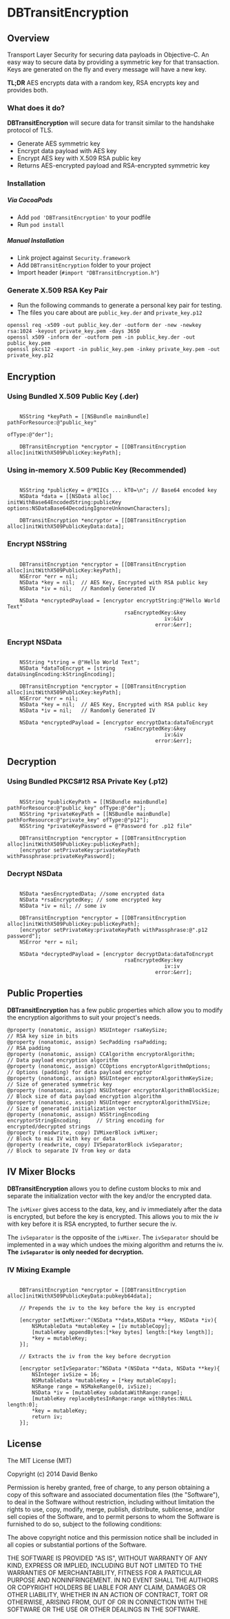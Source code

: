 DBTransitEncryption
=====================

Overview
---------

Transport Layer Security for securing data payloads in Objective-C. An easy way to secure data by providing a symmetric key for that transaction. Keys are generated on the fly and every message will have a new key. 

**TL;DR** AES encrypts data with a random key, RSA encrypts key and provides both.

### What does it do?
**DBTransitEncryption** will secure data for transit similar to the handshake protocol of TLS. 
- Generate AES symmetric key
- Encrypt data payload with AES key
- Encrypt AES key with X.509 RSA public key
- Returns AES-encrypted payload and RSA-encrypted symmetric key 

### Installation

##### Via CocoaPods
- Add `pod 'DBTransitEncryption'` to your podfile
- Run `pod install`
 
##### Manual Installation
- Link project against `Security.framework`
- Add `DBTransitEncryption` folder to your project
- Import header (`#import "DBTransitEncryption.h"`)

### Generate X.509 RSA Key Pair
- Run the following commands to generate a personal key pair for testing. 
- The files you care about are `public_key.der` and `private_key.p12`

```shell
openssl req -x509 -out public_key.der -outform der -new -newkey rsa:1024 -keyout private_key.pem -days 3650
openssl x509 -inform der -outform pem -in public_key.der -out public_key.pem
openssl pkcs12 -export -in public_key.pem -inkey private_key.pem -out private_key.p12
```



Encryption
---------

### Using Bundled X.509 Public Key (.der)
```objc
   
    NSString *keyPath = [[NSBundle mainBundle] pathForResource:@"public_key"
                                                        ofType:@"der"];
    
    DBTransitEncryption *encryptor = [[DBTransitEncryption alloc]initWithX509PublicKey:keyPath];
```

### Using in-memory X.509 Public Key (Recommended)
```objc
    
	NSString *publicKey = @"MIICs ... kT0=\n"; // Base64 encoded key
    NSData *data = [[NSData alloc] initWithBase64EncodedString:publicKey options:NSDataBase64DecodingIgnoreUnknownCharacters];
    
    DBTransitEncryption *encryptor = [[DBTransitEncryption alloc]initWithX509PublicKeyData:data];
```

### Encrypt NSString
```objc
    
	DBTransitEncryption *encryptor = [[DBTransitEncryption alloc]initWithX509PublicKey:keyPath];
    NSError *err = nil;
    NSData *key = nil;  // AES Key, Encrypted with RSA public key
    NSData *iv = nil;   // Randomly Generated IV
    
    NSData *encryptedPayload = [encryptor encryptString:@"Hello World Text"
                                      rsaEncryptedKey:&key
                                                   iv:&iv
                                                error:&err];
```

### Encrypt NSData
```objc
    
	NSString *string = @"Hello World Text";
    NSData *dataToEncrypt = [string dataUsingEncoding:kStringEncoding];
	
    DBTransitEncryption *encryptor = [[DBTransitEncryption alloc]initWithX509PublicKey:keyPath];
    NSError *err = nil;
    NSData *key = nil;  // AES Key, Encrypted with RSA public key
    NSData *iv = nil;   // Randomly Generated IV
    
    NSData *encryptedPayload = [encryptor encryptData:dataToEncrypt
                                      rsaEncryptedKey:&key
                                                   iv:&iv
                                                error:&err];
```

Decryption
---------

### Using Bundled PKCS#12 RSA Private Key (.p12)
```objc
	
	NSString *publicKeyPath = [[NSBundle mainBundle] pathForResource:@"public_key" ofType:@"der"];
	NSString *privateKeyPath = [[NSBundle mainBundle] pathForResource:@"private_key" ofType:@"p12"];
    NSString *privateKeyPassword = @"Password for .p12 file"
	
    DBTransitEncryption *encryptor = [[DBTransitEncryption alloc]initWithX509PublicKey:publicKeyPath];
	[encryptor setPrivateKey:privateKeyPath withPassphrase:privateKeyPassword];
```

### Decrypt NSData
```objc

    NSData *aesEncryptedData; //some encrypted data
	NSData *rsaEncryptedKey; // some encrypted key
	NSData *iv = nil; // some iv
	
    DBTransitEncryption *encryptor = [[DBTransitEncryption alloc]initWithX509PublicKey:publicKeyPath];
	[encryptor setPrivateKey:privateKeyPath withPassphrase:@".p12 password"];
    NSError *err = nil;
	    
    NSData *decryptedPayload = [encryptor decryptData:dataToEncrypt
                                      rsaEncryptedKey:key
                                                   iv:iv
                                                error:&err];
```

Public Properties
---------
**DBTransitEncryption** has a few public properties which allow you to modify the encryption algorithms to suit your project's needs.

```objc
@property (nonatomic, assign) NSUInteger rsaKeySize;                        // RSA key size in bits
@property (nonatomic, assign) SecPadding rsaPadding;                        // RSA padding
@property (nonatomic, assign) CCAlgorithm encryptorAlgorithm;               // Data payload encryption algorithm
@property (nonatomic, assign) CCOptions encryptorAlgorithmOptions;          // Options (padding) for data payload encryptor
@property (nonatomic, assign) NSUInteger encryptorAlgorithmKeySize;         // Size of generated symmetric key
@property (nonatomic, assign) NSUInteger encryptorAlgorithmBlockSize;       // Block size of data payload encryption algorithm
@property (nonatomic, assign) NSUInteger encryptorAlgorithmIVSize;          // Size of generated initialization vector
@property (nonatomic, assign) NSStringEncoding encryptorStringEncoding;     // String encoding for encrypted/decrypted strings
@property (readwrite, copy) IVMixerBlock ivMixer;                           // Block to mix IV with key or data
@property (readwrite, copy) IVSeparatorBlock ivSeparator;                   // Block to separate IV from key or data
```


IV Mixer Blocks
---------
**DBTransitEncryption** allows you to define custom blocks to mix and separate the initialization vector with the key and/or the encrypted data. 

The `ivMixer` gives access to the data, key, and iv immediately after the data is encrypted, but before the key is encrypted. This allows you to mix the iv with key before it is RSA encrypted, to further secure the iv.

The `ivSeparator` is the opposite of the `ivMixer`. The `ivSeparator` should be implemented in a way which undoes the mixing algorithm and returns the iv. **The `ivSeparator` is only needed for decryption.**

### IV Mixing Example
```objc

    DBTransitEncryption *encryptor = [[DBTransitEncryption alloc]initWithX509PublicKeyData:pubkeyb64data];
    
    // Prepends the iv to the key before the key is encrypted
    
    [encryptor setIvMixer:^(NSData **data,NSData **key, NSData *iv){
        NSMutableData *mutableKey = [iv mutableCopy];
        [mutableKey appendBytes:[*key bytes] length:[*key length]];
        *key = mutableKey;
    }];
    
    // Extracts the iv from the key before decryption
    
    [encryptor setIvSeparator:^NSData *(NSData **data, NSData **key){
        NSInteger ivSize = 16;
        NSMutableData *mutableKey = [*key mutableCopy];
        NSRange range = NSMakeRange(0, ivSize);
        NSData *iv = [mutableKey subdataWithRange:range];
        [mutableKey replaceBytesInRange:range withBytes:NULL length:0];
        *key = mutableKey;
        return iv;
    }];
```


License
---------------

The MIT License (MIT)

Copyright (c) 2014 David Benko

Permission is hereby granted, free of charge, to any person obtaining a copy
of this software and associated documentation files (the "Software"), to deal
in the Software without restriction, including without limitation the rights
to use, copy, modify, merge, publish, distribute, sublicense, and/or sell
copies of the Software, and to permit persons to whom the Software is
furnished to do so, subject to the following conditions:

The above copyright notice and this permission notice shall be included in
all copies or substantial portions of the Software.

THE SOFTWARE IS PROVIDED "AS IS", WITHOUT WARRANTY OF ANY KIND, EXPRESS OR
IMPLIED, INCLUDING BUT NOT LIMITED TO THE WARRANTIES OF MERCHANTABILITY,
FITNESS FOR A PARTICULAR PURPOSE AND NONINFRINGEMENT. IN NO EVENT SHALL THE
AUTHORS OR COPYRIGHT HOLDERS BE LIABLE FOR ANY CLAIM, DAMAGES OR OTHER
LIABILITY, WHETHER IN AN ACTION OF CONTRACT, TORT OR OTHERWISE, ARISING FROM,
OUT OF OR IN CONNECTION WITH THE SOFTWARE OR THE USE OR OTHER DEALINGS IN
THE SOFTWARE.
